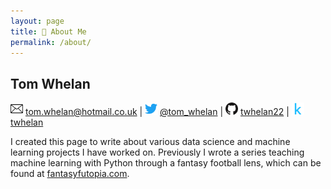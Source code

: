 ```yaml
---
layout: page
title: 👤 About Me
permalink: /about/
---
```


## Tom Whelan
<img src="/images/email_icon.png" alt="email" width="20"/> [tom.whelan@hotmail.co.uk](mailto:tom.whelan@hotmail.co.uk) | <img src="/images/twitter_icon.png" alt="twitter" width="20"/> [@tom_whelan](https://twitter.com/tom_whelan) | <img src="/images/github_icon.png" alt="github" width="20"/> [twhelan22](https://github.com/twhelan22) | <img src="/images/kaggle_icon.png" alt="kaggle" width="20"/> [twhelan](https://www.kaggle.com/twhelan)

I created this page to write about various data science and machine learning projects I have worked on. Previously I wrote a series teaching machine learning with Python through a fantasy football lens, which can be found at [fantasyfutopia.com](http://www.fantasyfutopia.com/python-for-fantasy-football-introduction/).
